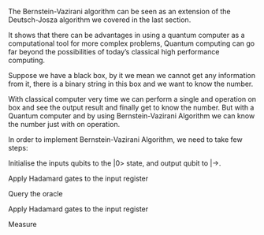 The Bernstein-Vazirani algorithm can be seen as an extension of the Deutsch-Josza algorithm we covered in the last section.

It shows that there can be advantages in using a quantum computer as a computational tool for more complex problems, Quantum computing can go far beyond the possibilities of today’s classical high performance computing.

Suppose we have a black box, by it we mean we cannot get any information from it, there is a binary string in this box and we want to know the number.

With classical computer very time we can perform a single and operation on box and see the output result and finally get to know the number. But with a Quantum computer and by using Bernstein-Vazirani Algorithm we can know the number just with on operation.

In order to implement Bernstein-Vazirani Algorithm, we need to take few steps:

Initialise the inputs qubits to the |0> state, and output qubit to |->.

Apply Hadamard gates to the input register

Query the oracle

Apply Hadamard gates to the input register

Measure